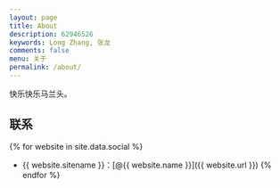 ```yaml
---
layout: page
title: About
description: 62946526
keywords: Long Zhang, 张龙
comments: false
menu: 关于
permalink: /about/
---
```


快乐快乐马兰头。

## 联系

{% for website in site.data.social %}
* {{ website.sitename }}：[@{{ website.name }}]({{ website.url }})
{% endfor %}


